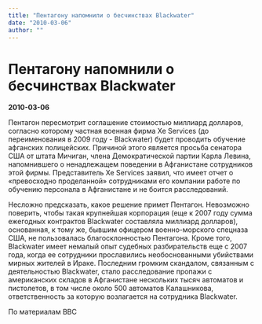 ```yaml
---
title: "Пентагону напомнили о бесчинствах Blackwater"
date: "2010-03-06"
author: ""
---
```


# Пентагону напомнили о бесчинствах Blackwater

**2010-03-06** 

Пентагон пересмотрит соглашение стоимостью миллиард долларов, согласно которому частная военная фирма Xe Services (до переименования в 2009 году - Blackwater) будет проводить обучение афганских полицейских. Причиной этого является просьба сенатора США от штата Мичиган, члена Демократической партии Карла Левина, напомнившего о ненадлежащем поведении в Афганистане сотрудников этой фирмы. Представитель Xe Services заявил, что имеет отчет о «превосходно проделанной» сотрудниками его компании работе по обучению персонала в Афганистане и не боится расследований.

Несложно предсказать, какое решение примет Пентагон. Невозможно поверить, чтобы такая крупнейшая корпорация (еще к 2007 году сумма ежегодных контрактов Blackwater составляла миллиард долларов), основанная, к тому же, бывшим офицером военно-морского спецназа США, не пользовалась благосклонностью Пентагона. Кроме того, Blackwater имеет немалый опыт судебных разбирательств еще с 2007 года, когда ее сотрудники прославились необоснованными убийствами мирных жителей в Ираке. Последним громким скандалом, связанным с деятельностью Blackwater, стало расследование пропажи с американских складов в Афганистане нескольких тысяч автоматов и пистолетов, в том числе около 500 автоматов Калашникова, ответственность за которую возлагается на сотрудника Blackwater.

По материалам ВВС